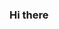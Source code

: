 ### Hi there

<!--
**SoggyWetWater/Soggy**
- Currently working on making games w/ Pygame
- Any help with anything programming related is very welcomed!
- Replit: https://replit.com/@SoggyWetWater
- Fun fact: i suck at markdown lol
-->
